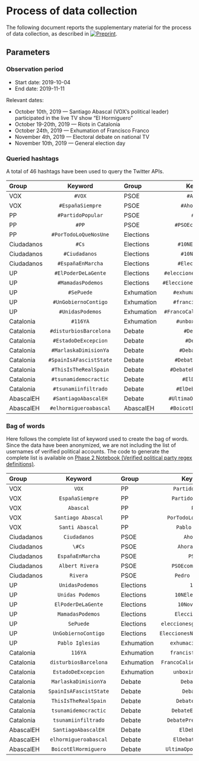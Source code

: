# Process of data collection

The following document reports the supplementary material for the process of data collection, as described in [![Preprint](https://webs.um.es/mattia.zago/images/BB10N-Badge-ArXiV.svg)](https://arxiv.org/abs/2004.00931). 

## Parameters

### Observation period

- Start date: 2019-10-04
- End date: 2019-11-11

Relevant dates:
- October 10th, 2019 — Santiago Abascal (VOX’s political leader) participated in the live TV show “El Hormiguero”
- October 19-20th, 2019 — Riots in Catalonia
- October 24th, 2019 — Exhumation of Francisco Franco
- November 4th, 2019 — Electoral debate on national TV
- November 10th, 2019 — General election day

### Queried hashtags

A total of 46 hashtags have been used to query the Twitter APIs.

| Group      | Keyword                    || Group        | Keyword                    |
| :---       | :---:                      | --- | :---    | :---:                      |
| VOX        | `#VOX`                     || PSOE         | `#AhoraSì`                 |
| VOX        | `#EspañaSiempre`           || PSOE         | `#AhoraEspaña`             |
| PP         | `#PartidoPopular`          || PSOE         | `#PSOE`                    |
| PP         | `#PP`                      || PSOE         | `#PSOEcompraVotos`         |
| PP         | `#PorTodoLoQueNosUne`      || Elections    | `#10N`                     |
| Ciudadanos | `#Cs`                      || Elections    | `#10NElecciones`           |
| Ciudadanos | `#Ciudadanos`              || Elections    | `#10Noviembre`             |
| Ciudadanos | `#EspañaEnMarcha`          || Elections    | `#Elecciones10N`           |
| UP         | `#ElPoderDeLaGente`        || Elections    | `#eleccionesgenerales10N`  |
| UP         | `#MamadasPodemos`          || Elections    | `#EleccionesNoviembre2019` |
| UP         | `#SePuede`                 || Exhumation   | `#exhumacionFranco`        |
| UP         | `#UnGobiernoContigo`       || Exhumation   | `#francisfrancoesp`        |
| UP         | `#UnidasPodemos`           || Exhumation   | `#FrancoCalientaQueSales`  |
| Catalonia  | `#116YA`                   || Exhumation   | `#unboxingfranco`          |
| Catalonia  | `#disturbiosBarcelona`     || Debate       | `#Debate10N`               |
| Catalonia  | `#EstadoDeExcepcion`       || Debate       | `#DebateA5`                |
| Catalonia  | `#MarlaskaDimisionYa`      || Debate       | `#Debatea7RTVE`            |
| Catalonia  | `#SpainIsAFascistState`    || Debate       | `#DebateElectoral`         |
| Catalonia  | `#ThisIsTheRealSpain`      || Debate       | `#DebatePresidencial`      |
| Catalonia  | `#tsunamidemocractic`      || Debate       | `#ElDebate4N`              |
| Catalonia  | `#tsunamiinfiltrado`       || Debate       | `#ElDebateEnRTVE`          |
| AbascalEH  | `#SantiagoAbascalEH`       || Debate       | `#UltimaOportunidadL6`     |
| AbascalEH  | `#elhormigueroabascal`     || AbascalEH    | `#BoicotElHormiguero`      |

### Bag of words

Here follows the complete list of keyword used to create the bag of words. Since the data have been anonymized, we are not including the list of usernames of verified political accounts. The code to generate the complete list is available on [Phase 2 Notebook (Verified political party regex definitions)](../notebooks/Phase2.ipynb#Verified-political-party-regex-definitions).

| Group      | Keyword                 || Group        | Keyword                     |
| :---       | :---:                   | --- | :---    | :---:                       |
| VOX        | `VOX`                   || PP           | `PartidoPopular`            |
| VOX        | `EspañaSiempre`         || PP           | `Partido Popular`           |
| VOX        | `Abascal`               || PP           | `PP`                        |
| VOX        | `Santiago Abascal`      || PP           | `PorTodoLoQueNosUne`        |
| VOX        | `Santi Abascal`         || PP           | `Pablo Casado`              |
| Ciudadanos | `Ciudadanos`            || PSOE         | `AhoraSì`                   |
| Ciudadanos | `\#Cs`                  || PSOE         | `AhoraEspaña`               |
| Ciudadanos | `EspañaEnMarcha`        || PSOE         | `PSOE`                      |
| Ciudadanos | `Albert Rivera`         || PSOE         | `PSOEcompraVotos`           |
| Ciudadanos | `Rivera`                || PSOE         | `Pedro Sánchez`             |
| UP         | `UnidasPodemos`         || Elections    | `10N`                       |
| UP         | `Unidas Podemos`        || Elections    | `10NElecciones`             |
| UP         | `ElPoderDeLaGente`      || Elections    | `10Noviembre`               |
| UP         | `MamadasPodemos`        || Elections    | `Elecciones10N`             |
| UP         | `SePuede`               || Elections    | `eleccionesgenerales10N`    |
| UP         | `UnGobiernoContigo`     || Elections    | `EleccionesNoviembre2019`   |
| UP         | `Pablo Iglesias`        || Exhumation   | `exhumacionFranco`          |
| Catalonia  | `116YA`                 || Exhumation   | `francisfrancoesp`          |
| Catalonia  | `disturbiosBarcelona`   || Exhumation   | `FrancoCalientaQueSales`    |
| Catalonia  | `EstadoDeExcepcion`     || Exhumation   | `unboxingfranco`            |
| Catalonia  | `MarlaskaDimisionYa`    || Debate       | `Debate10N`                 |
| Catalonia  | `SpainIsAFascistState`  || Debate       | `DebateA5`                  |
| Catalonia  | `ThisIsTheRealSpain`    || Debate       | `Debatea7RTVE`              |
| Catalonia  | `tsunamidemocractic`    || Debate       | `DebateElectoral`           |
| Catalonia  | `tsunamiinfiltrado`     || Debate       | `DebatePresidencial`        |
| AbascalEH  | `SantiagoAbascalEH`     || Debate       | `ElDebate4N`                |
| AbascalEH  | `elhormigueroabascal`   || Debate       | `ElDebateEnRTVE`            |
| AbascalEH  | `BoicotElHormiguero`    || Debate       | `UltimaOportunidadL6`       |
